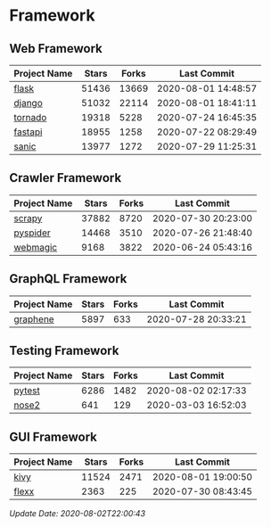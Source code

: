 # Framework

## Web Framework

| Project Name | Stars | Forks | Last Commit |
| ------------ | ----- | ----- | ----------- |
| [flask](https://github.com/pallets/flask) | 51436 | 13669 | 2020-08-01 14:48:57 |
| [django](https://github.com/django/django) | 51032 | 22114 | 2020-08-01 18:41:11 |
| [tornado](https://github.com/tornadoweb/tornado) | 19318 | 5228 | 2020-07-24 16:45:35 |
| [fastapi](https://github.com/tiangolo/fastapi) | 18955 | 1258 | 2020-07-22 08:29:49 |
| [sanic](https://github.com/huge-success/sanic) | 13977 | 1272 | 2020-07-29 11:25:31 |

## Crawler Framework

| Project Name | Stars | Forks | Last Commit |
| ------------ | ----- | ----- | ----------- |
| [scrapy](https://github.com/scrapy/scrapy) | 37882 | 8720 | 2020-07-30 20:23:00 |
| [pyspider](https://github.com/binux/pyspider) | 14468 | 3510 | 2020-07-26 21:48:40 |
| [webmagic](https://github.com/code4craft/webmagic) | 9168 | 3822 | 2020-06-24 05:43:16 |

## GraphQL Framework

| Project Name | Stars | Forks | Last Commit |
| ------------ | ----- | ----- | ----------- |
| [graphene](https://github.com/graphql-python/graphene) | 5897 | 633 | 2020-07-28 20:33:21 |

## Testing Framework

| Project Name | Stars | Forks | Last Commit |
| ------------ | ----- | ----- | ----------- |
| [pytest](https://github.com/pytest-dev/pytest) | 6286 | 1482 | 2020-08-02 02:17:33 |
| [nose2](https://github.com/nose-devs/nose2) | 641 | 129 | 2020-03-03 16:52:03 |

## GUI Framework

| Project Name | Stars | Forks | Last Commit |
| ------------ | ----- | ----- | ----------- |
| [kivy](https://github.com/kivy/kivy) | 11524 | 2471 | 2020-08-01 19:00:50 |
| [flexx](https://github.com/flexxui/flexx) | 2363 | 225 | 2020-07-30 08:43:45 |

*Update Date: 2020-08-02T22:00:43*